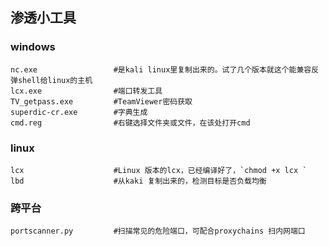 ## 渗透小工具
### windows
```
nc.exe                 #是kali linux里复制出来的。试了几个版本就这个能兼容反弹shell给linux的主机
lcx.exe                #端口转发工具
TV_getpass.exe         #TeamViewer密码获取
superdic-cr.exe        #字典生成
cmd.reg                #右键选择文件夹或文件，在该处打开cmd
```

### linux 
```
lcx                    #Linux 版本的lcx，已经编译好了，`chmod +x lcx `
lbd                    #从kaki 复制出来的，检测目标是否负载均衡
```


### 跨平台
```
portscanner.py         #扫描常见的危险端口，可配合proxychains 扫内网端口
```
